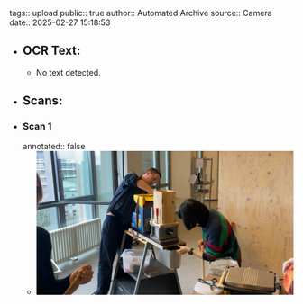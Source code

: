 tags:: upload
public:: true
author:: Automated Archive
source:: Camera
date:: 2025-02-27 15:18:53

- ## OCR Text:
	- No text detected.
- ## Scans:
- ### Scan 1
  annotated:: false
	- ![./assets/scans/2025-02-27T15-18-53-7191.jpg](./assets/scans/2025-02-27T15-18-53-7191.jpg)